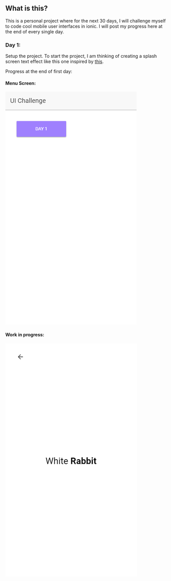 ## What is this?
This is a personal project where for the next 30 days, I will challenge myself to code cool mobile user interfaces in ionic. I will post my progress here at the end of every single day.

### Day 1: 
Setup the project.
To start the project, I am thinking of creating a splash screen text effect like this one inspired by [this](https://www.youtube.com/watch?v=_JBuHh1HIAA&feature=youtu.be).

Progress at the end of first day:

#### Menu Screen:

![Menu Screen](https://github.com/dee0512/UI-Challenge/blob/master/Readme%20Images/Day%201%20-%20menu.png "Menu Screen")

#### Work in progress:

![Splash Screen](https://github.com/dee0512/UI-Challenge/blob/master/Readme%20Images/Day%201.png "Splash Screen")
